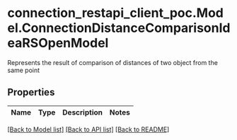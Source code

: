 # connection_restapi_client_poc.Model.ConnectionDistanceComparisonIdeaRSOpenModel
Represents the result of comparison of distances of two object from the same point

## Properties

Name | Type | Description | Notes
------------ | ------------- | ------------- | -------------

[[Back to Model list]](../README.md#documentation-for-models) [[Back to API list]](../README.md#documentation-for-api-endpoints) [[Back to README]](../README.md)

